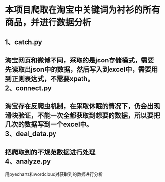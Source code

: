 本项目爬取在淘宝中关键词为衬衫的所有商品，并进行数据分析
============================================================
1、catch.py<br>
--------
淘宝网页和微博不同，采取的是json存储模式，需要先读取出json中的数据，然后写入到excel中，需要用到正则表达式，不需要xpath。<br>
2、connect.py<br>
----------
淘宝存在反爬虫机制，在采取休眠的情况下，仍会出现滑块验证，不能一次全都获取到想要的数据，所以要把几次的数据写到一个excel中。<br>
3、deal_data.py<br>
-------------
把爬取到的不规范数据进行处理<br>
4、analyze.py<br>
------------
用pyecharts和wordcloud对获取到的数据进行分析<br>
